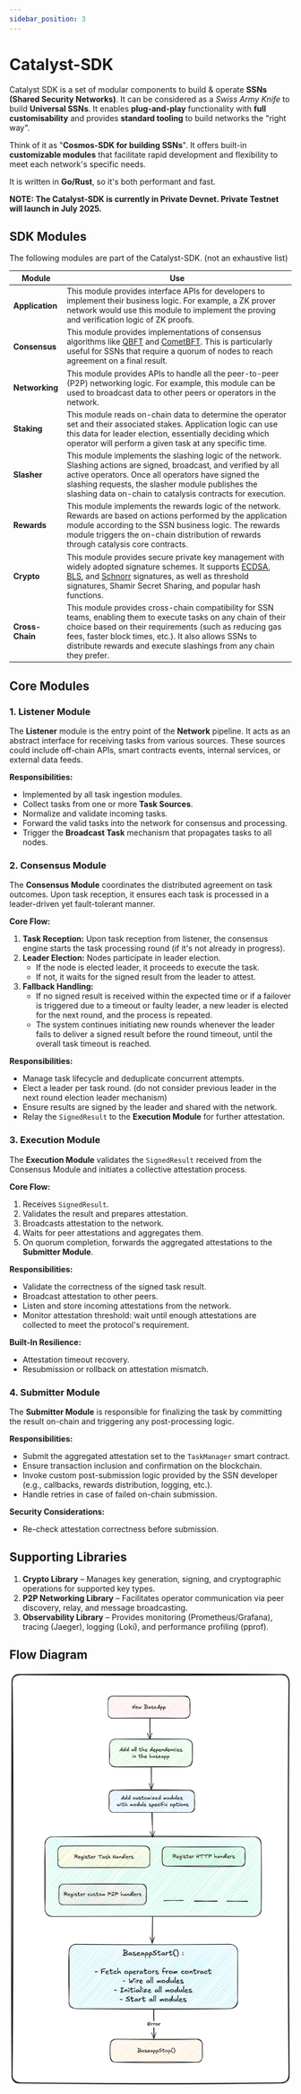 ```yaml
---
sidebar_position: 3
---
```


# Catalyst-SDK

Catalyst SDK is a set of modular components to build & operate **SSNs (Shared Security Networks)**. It can be considered as a _Swiss Army Knife_ to build **Universal SSNs**. It enables **plug-and-play** functionality with **full customisability** and provides **standard tooling** to build networks the "right way".

Think of it as "**Cosmos-SDK for building SSNs**". It offers built-in **customizable modules** that facilitate rapid development and flexibility to meet each network's specific needs.

It is written in **Go/Rust**, so it's both performant and fast.

**NOTE: The Catalyst-SDK is currently in Private Devnet. Private Testnet will launch in July 2025.**

## SDK Modules

The following modules are part of the Catalyst-SDK. (not an exhaustive list)

| **Module**      | **Use**                                                                                                                                                                                                                                                                                                                                                                                                                         |
| --------------- | ------------------------------------------------------------------------------------------------------------------------------------------------------------------------------------------------------------------------------------------------------------------------------------------------------------------------------------------------------------------------------------------------------------------------------- |
| **Application** | This module provides interface APIs for developers to implement their business logic. For example, a ZK prover network would use this module to implement the proving and verification logic of ZK proofs.                                                                                                                                                                                                                  |
| **Consensus**   | This module provides implementations of consensus algorithms like [QBFT](https://docs.goquorum.consensys.io/configure-and-manage/configure/consensus-protocols/qbft) and [CometBFT](https://docs.cometbft.com/v0.37/introduction/what-is-cometbft). This is particularly useful for SSNs that require a quorum of nodes to reach agreement on a final result.                                                                   |
| **Networking**  | This module provides APIs to handle all the peer-to-peer (P2P) networking logic. For example, this module can be used to broadcast data to other peers or operators in the network.                                                                                                                                                                                                                                             |
| **Staking**     | This module reads on-chain data to determine the operator set and their associated stakes. Application logic can use this data for leader election, essentially deciding which operator will perform a given task at any specific time.                                                                                                                                                                                         |
| **Slasher**     | This module implements the slashing logic of the network. Slashing actions are signed, broadcast, and verified by all active operators. Once all operators have signed the slashing requests, the slasher module publishes the slashing data on-chain to catalysis contracts for execution.                                                                                                                                 |
| **Rewards**     | This module implements the rewards logic of the network. Rewards are based on actions performed by the application module according to the SSN business logic. The rewards module triggers the on-chain distribution of rewards through catalysis core contracts.                                                                                                                                                           |
| **Crypto**      | This module provides secure private key management with widely adopted signature schemes. It supports [ECDSA](https://en.wikipedia.org/wiki/Elliptic_Curve_Digital_Signature_Algorithm), [BLS](https://eth2book.info/capella/part2/building_blocks/signatures/), and [Schnorr](https://en.wikipedia.org/wiki/Schnorr_signature) signatures, as well as threshold signatures, Shamir Secret Sharing, and popular hash functions. |
| **Cross-Chain** | This module provides cross-chain compatibility for SSN teams, enabling them to execute tasks on any chain of their choice based on their requirements (such as reducing gas fees, faster block times, etc.). It also allows SSNs to distribute rewards and execute slashings from any chain they prefer.                                                                                                                        |

## Core Modules

### 1. Listener Module

The **Listener** module is the entry point of the **Network** pipeline. It acts as an abstract interface for receiving tasks from various sources. These sources could include off-chain APIs, smart contracts events, internal services, or external data feeds.

**Responsibilities:**

- Implemented by all task ingestion modules.
- Collect tasks from one or more **Task Sources**.
- Normalize and validate incoming tasks.
- Forward the valid tasks into the network for consensus and processing.
- Trigger the **Broadcast Task** mechanism that propagates tasks to all nodes.

### 2. Consensus Module

The **Consensus Module** coordinates the distributed agreement on task outcomes. Upon task reception, it ensures each task is processed in a leader-driven yet fault-tolerant manner.

**Core Flow:**

1. **Task Reception:** Upon task reception from listener, the consensus engine starts the task processing round (if it's not already in progress).
2. **Leader Election:** Nodes participate in leader election.
    - If the node is elected leader, it proceeds to execute the task.
    - If not, it waits for the signed result from the leader to attest.
3. **Fallback Handling:**
    - If no signed result is received within the expected time or if a failover is triggered due to a timeout or faulty leader, a new leader is elected for the next round, and the process is repeated.
    - The system continues initiating new rounds whenever the leader fails to deliver a signed result before the round timeout, until the overall task timeout is reached.

**Responsibilities:**

- Manage task lifecycle and deduplicate concurrent attempts.
- Elect a leader per task round. (do not consider previous leader in the next round election leader mechanism)
- Ensure results are signed by the leader and shared with the network.
- Relay the `SignedResult` to the **Execution Module** for further attestation.

### 3. Execution Module

The **Execution Module** validates the `SignedResult` received from the Consensus Module and initiates a collective attestation process.

**Core Flow:**

1. Receives `SignedResult`.
2. Validates the result and prepares attestation.
3. Broadcasts attestation to the network.
4. Waits for peer attestations and aggregates them.
5. On quorum completion, forwards the aggregated attestations to the **Submitter Module**.

**Responsibilities:**

- Validate the correctness of the signed task result.
- Broadcast attestation to other peers.
- Listen and store incoming attestations from the network.
- Monitor attestation threshold: wait until enough attestations are collected to meet the protocol's requirement.

**Built-In Resilience:**

- Attestation timeout recovery.
- Resubmission or rollback on attestation mismatch.

### 4. Submitter Module

The **Submitter Module** is responsible for finalizing the task by committing the result on-chain and triggering any post-processing logic.

**Responsibilities:**

- Submit the aggregated attestation set to the `TaskManager` smart contract.
- Ensure transaction inclusion and confirmation on the blockchain.
- Invoke custom post-submission logic provided by the SSN developer (e.g., callbacks, rewards distribution, logging, etc.).
- Handle retries in case of failed on-chain submission.

**Security Considerations:**

- Re-check attestation correctness before submission.

## **Supporting Libraries**

1. **Crypto Library** – Manages key generation, signing, and cryptographic operations for supported key types.
2. **P2P Networking Library** – Facilitates operator communication via peer discovery, relay, and message broadcasting.
3. **Observability Library** – Provides monitoring (Prometheus/Grafana), tracing (Jaeger), logging (Loki), and performance profiling (pprof).

## **Flow Diagram**

![SDK Flow](./img/sdk-flow-1.png)
